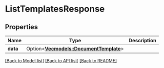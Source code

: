 # ListTemplatesResponse

## Properties

Name | Type | Description | Notes
------------ | ------------- | ------------- | -------------
**data** | Option<[**Vec<models::DocumentTemplate>**](DocumentTemplate.md)> |  | [optional]

[[Back to Model list]](../README.md#documentation-for-models) [[Back to API list]](../README.md#documentation-for-api-endpoints) [[Back to README]](../README.md)


